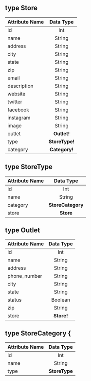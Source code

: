 ## type **Store**
Attribute Name | Data Type
------------ | :-------------:
id | Int
name | String
address | String
city | String
state | String
zip | String
email | String
description | String
website | String
twitter | String
facebook | String
instagram | String
image | String
outlet | **Outlet!**
type | **StoreType!**
category | **Category!**

## type **StoreType**
Attribute Name | Data Type
------------ | :-------------:
id | Int
name | String
category | **StoreCategory**
store | **Store**

## type **Outlet**
Attribute Name | Data Type
------------ | :-------------:
id | Int
name | String
address | String
phone_number | String
city | String
state | String
status | Boolean
zip | String
store | **Store!**

## type **StoreCategory** {
Attribute Name | Data Type
------------ | :-------------:
id | Int
name | String
type | **StoreType**